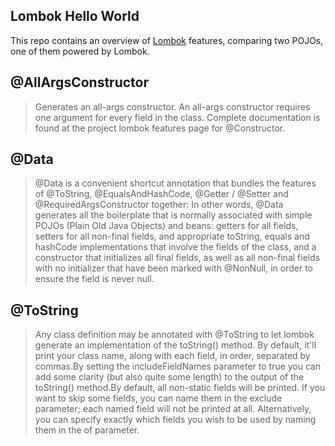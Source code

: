 Lombok Hello World
-------------

This repo contains an overview of [Lombok](http://projectlombok.org/) features, comparing two POJOs, one of them powered by Lombok.   

@AllArgsConstructor
--------------------------

  > Generates an all-args constructor. An all-args constructor requires one argument for every field in the class.
Complete documentation is found at the project lombok features page for @Constructor.

@Data
--------------------------
> @Data is a convenient shortcut annotation that bundles the features of @ToString, @EqualsAndHashCode, @Getter / @Setter and @RequiredArgsConstructor together: In other words, @Data generates all the boilerplate that is normally associated with simple POJOs (Plain Old Java Objects) and beans: getters for all fields, setters for all non-final fields, and appropriate toString, equals and hashCode implementations that involve the fields of the class, and a constructor that initializes all final fields, as well as all non-final fields with no initializer that have been marked with @NonNull, in order to ensure the field is never null.

@ToString
--------------------------
> Any class definition may be annotated with @ToString to let lombok generate an implementation of the toString() method. By default, it'll print your class name, along with each field, in order, separated by commas.By setting the includeFieldNames parameter to true you can add some clarity (but also quite some length) to the output of the toString() method.By default, all non-static fields will be printed. If you want to skip some fields, you can name them in the exclude parameter; each named field will not be printed at all. Alternatively, you can specify exactly which fields you wish to be used by naming them in the of parameter.
